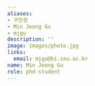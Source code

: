 ```yaml
---
aliases:
- 구민정
- Min Jeong Gu
- mjgu
description: ''
image: images/photo.jpg
links:
  email: mjgu@bi.snu.ac.kr
name: Min Jeong Gu
role: phd-student
---
```

